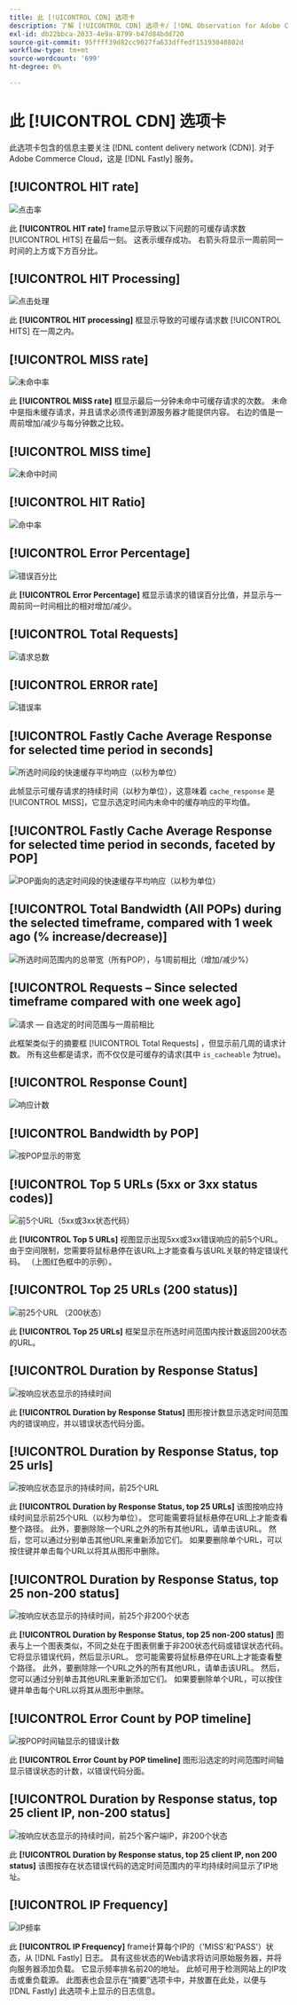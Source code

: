 ```yaml
---
title: 此 [!UICONTROL CDN] 选项卡
description: 了解 [!UICONTROL CDN] 选项卡/ [!DNL Observation for Adobe Commerce].
exl-id: db22bbca-2033-4e9a-8799-b47d84bdd720
source-git-commit: 95ffff39d82cc9027fa633dffedf15193040802d
workflow-type: tm+mt
source-wordcount: '699'
ht-degree: 0%

---
```


# 此 [!UICONTROL CDN] 选项卡

此选项卡包含的信息主要关注 [!DNL content delivery network (CDN)]. 对于Adobe Commerce Cloud，这是 [!DNL Fastly] 服务。

## [!UICONTROL HIT rate]

![点击率](../../assets/tools/observation-for-adobe-commerce/cdn-tab-1.png)

此 **[!UICONTROL HIT rate]** frame显示导致以下问题的可缓存请求数 [!UICONTROL HITS] 在最后一刻。 这表示缓存成功。 右箭头将显示一周前同一时间的上方或下方百分比。

## [!UICONTROL HIT Processing]

![点击处理](../../assets/tools/observation-for-adobe-commerce/cdn-tab-2.png)

此 **[!UICONTROL HIT processing]** 框显示导致的可缓存请求数 [!UICONTROL HITS] 在一周之内。

## [!UICONTROL MISS rate]

![未命中率](../../assets/tools/observation-for-adobe-commerce/cdn-tab-3.png)

此 **[!UICONTROL MISS rate]** 框显示最后一分钟未命中可缓存请求的次数。 未命中是指未缓存请求，并且请求必须传递到源服务器才能提供内容。 右边的值是一周前增加/减少与每分钟数之比较。

## [!UICONTROL MISS time]

![未命中时间](../../assets/tools/observation-for-adobe-commerce/cdn-tab-4.png)

## [!UICONTROL HIT Ratio]

![命中率](../../assets/tools/observation-for-adobe-commerce/cdn-tab-5.png)

## [!UICONTROL Error Percentage]

![错误百分比](../../assets/tools/observation-for-adobe-commerce/cdn-tab-6.png)

此 **[!UICONTROL Error Percentage]** 框显示请求的错误百分比值，并显示与一周前同一时间相比的相对增加/减少。

## [!UICONTROL Total Requests]

![请求总数](../../assets/tools/observation-for-adobe-commerce/cdn-tab-7.png)

## [!UICONTROL ERROR rate]

![错误率](../../assets/tools/observation-for-adobe-commerce/cdn-tab-8.png)

## [!UICONTROL Fastly Cache Average Response for selected time period in seconds]

![所选时间段的快速缓存平均响应（以秒为单位）](../../assets/tools/observation-for-adobe-commerce/cdn-tab-9.png)

此帧显示可缓存请求的持续时间（以秒为单位），这意味着 `cache_response` 是 [!UICONTROL MISS]，它显示选定时间内未命中的缓存响应的平均值。

## [!UICONTROL Fastly Cache Average Response for selected time period in seconds, faceted by POP]

![POP面向的选定时间段的快速缓存平均响应（以秒为单位）](../../assets/tools/observation-for-adobe-commerce/cdn-tab-10.png)

## [!UICONTROL Total Bandwidth (All POPs) during the selected timeframe, compared with 1 week ago (% increase/decrease)]

![所选时间范围内的总带宽（所有POP），与1周前相比（增加/减少%）](../../assets/tools/observation-for-adobe-commerce/cdn-tab-11.png)

## [!UICONTROL Requests – Since selected timeframe compared with one week ago]

![请求 — 自选定的时间范围与一周前相比](../../assets/tools/observation-for-adobe-commerce/cdn-tab-12.png)

此框架类似于的摘要框 [!UICONTROL Total Requests] ，但显示前几周的请求计数。 所有这些都是请求，而不仅仅是可缓存的请求(其中 `is_cacheable` 为true)。

## [!UICONTROL Response Count]

![响应计数](../../assets/tools/observation-for-adobe-commerce/cdn-tab-13.png)

## [!UICONTROL Bandwidth by POP]

![按POP显示的带宽](../../assets/tools/observation-for-adobe-commerce/cdn-tab-14.png)

## [!UICONTROL Top 5 URLs (5xx or 3xx status codes)]

![前5个URL（5xx或3xx状态代码）](../../assets/tools/observation-for-adobe-commerce/cdn-tab-15.gif)

此 **[!UICONTROL Top 5 URLs]** 视图显示出现5xx或3xx错误响应的前5个URL。 由于空间限制，您需要将鼠标悬停在该URL上才能查看与该URL关联的特定错误代码。 （上图红色框中的示例）。

## [!UICONTROL Top 25 URLs (200 status)]

![前25个URL （200状态）](../../assets/tools/observation-for-adobe-commerce/cdn-tab-16.gif)

此 **[!UICONTROL Top 25 URLs]** 框架显示在所选时间范围内按计数返回200状态的URL。

## [!UICONTROL Duration by Response Status]

![按响应状态显示的持续时间](../../assets/tools/observation-for-adobe-commerce/cdn-tab-17.png)

此 **[!UICONTROL Duration by Response Status]** 图形按计数显示选定时间范围内的错误响应，并以错误状态代码分面。

## [!UICONTROL Duration by Response Status, top 25 urls]

![按响应状态显示的持续时间，前25个URL](../../assets/tools/observation-for-adobe-commerce/cdn-tab-18.gif)

此 **[!UICONTROL Duration by Response Status, top 25 URLs]** 该图按响应持续时间显示前25个URL（以秒为单位）。 您可能需要将鼠标悬停在URL上才能查看整个路径。 此外，要删除除一个URL之外的所有其他URL，请单击该URL。 然后，您可以通过分别单击其他URL来重新添加它们。 如果要删除单个URL，可以按住键并单击每个URL以将其从图形中删除。

## [!UICONTROL Duration by Response Status, top 25 non-200 status]

![按响应状态显示的持续时间，前25个非200个状态](../../assets/tools/observation-for-adobe-commerce/cdn-tab-19.gif)

此 **[!UICONTROL Duration by Response Status, top 25 non-200 status]** 图表与上一个图表类似，不同之处在于图表侧重于非200状态代码或错误状态代码。 它将显示错误代码，然后显示URL。 您可能需要将鼠标悬停在URL上才能查看整个路径。 此外，要删除除一个URL之外的所有其他URL，请单击该URL。 然后，您可以通过分别单击其他URL来重新添加它们。 如果要删除单个URL，可以按住键并单击每个URL以将其从图形中删除。

## [!UICONTROL Error Count by POP timeline]

![按POP时间轴显示的错误计数](../../assets/tools/observation-for-adobe-commerce/cdn-tab-20.png)

此 **[!UICONTROL Error Count by POP timeline]** 图形沿选定的时间范围时间轴显示错误状态的计数，以错误代码分面。

## [!UICONTROL Duration by Response status, top 25 client IP, non-200 status]

![按响应状态显示的持续时间，前25个客户端IP，非200个状态](../../assets/tools/observation-for-adobe-commerce/cdn-tab-21.gif)

此 **[!UICONTROL Duration by Response status, top 25 client IP, non 200 status]** 该图按存在状态错误代码的选定时间范围内的平均持续时间显示了IP地址。

## [!UICONTROL IP Frequency]

![IP频率](../../assets/tools/observation-for-adobe-commerce/cdn-tab-22.jpeg)

此 **[!UICONTROL IP Frequency]** frame计算每个IP的（&#39;MISS&#39;和&#39;PASS&#39;）状态，从 [!DNL Fastly] 日志。 具有这些状态的Web请求将访问原始服务器，并将向服务器添加负载。 它显示频率排名前20的地址。 此帧可用于检测网站上的IP攻击或重负载源。 此图表也会显示在“摘要”选项卡中，并放置在此处，以便与 [!DNL Fastly] 此选项卡上显示的日志信息。
